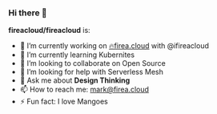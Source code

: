 ### Hi there 👋

**fireacloud/fireacloud** is: 

- 🔭 I’m currently working on [🔥firea.cloud](https://firea.cloud) with @ifireacloud 
- 🌱 I’m currently learning Kubernites
- 👯 I’m looking to collaborate on Open Source
- 🤔 I’m looking for help with Serverless Mesh
- 💬 Ask me about **Design Thinking**
- 📫 How to reach me: mark@firea.cloud
- ⚡ Fun fact: I love Mangoes 
